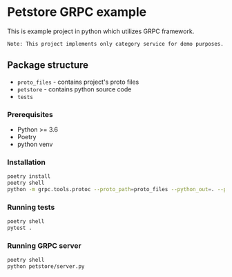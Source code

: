 # Petstore GRPC example
This is example project in python which utilizes GRPC framework. 

    Note: This project implements only category service for demo purposes.    

## Package structure
- `proto_files` - contains project's proto files
- `petstore` - contains python source code
- `tests`

### Prerequisites
- Python >= 3.6
- Poetry
- python venv


### Installation
```bash
poetry install
poetry shell
python -m grpc.tools.protoc --proto_path=proto_files --python_out=. --python_grpc_out=. --mypy_out=. proto_files/petstore/proto/petstore.proto proto_files/petstore/proto/services/*.proto
```

### Running tests
```bash
poetry shell
pytest .
```

### Running GRPC server
```bash
poetry shell
python petstore/server.py
```
